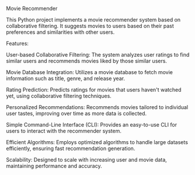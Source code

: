 Movie Recommender

This Python project implements a movie recommender system based on collaborative filtering. It suggests movies to users based on their past preferences and similarities with other users.

Features:

User-based Collaborative Filtering: The system analyzes user ratings to find similar users and recommends movies liked by those similar users.

Movie Database Integration: Utilizes a movie database to fetch movie information such as title, genre, and release year.

Rating Prediction: Predicts ratings for movies that users haven't watched yet, using collaborative filtering techniques.

Personalized Recommendations: Recommends movies tailored to individual user tastes, improving over time as more data is collected.

Simple Command-Line Interface (CLI): Provides an easy-to-use CLI for users to interact with the recommender system.

Efficient Algorithms: Employs optimized algorithms to handle large datasets efficiently, ensuring fast recommendation generation.

Scalability: Designed to scale with increasing user and movie data, maintaining performance and accuracy.
